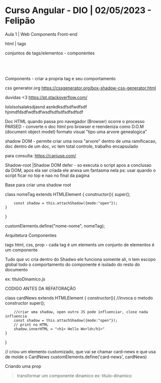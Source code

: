 # Curso Angular - DIO | 02/05/2023 - Felipão

Aula 1 | Web Components Front-end

html | tags

conjuntos de tags/elementos - componentes
<div>
    <span>
    <h1>
    <p>
    <img>
</div>

Components - criar a propria tag e seu comportamento

css generator.org
https://cssgenerator.org/box-shadow-css-generator.html

duvidas <3
https://pt.stackoverflow.com/

lololsolsalaksdjasnd
asnkdksdfsdfwdfsdf
hjnmdfdsdfwdfsdfwsdfsdfsdfsdfsdfsdf


Doc HTML quando passa pro navegador (Browser) ocorre o processo PARSED - converte o doc html pro browser e reendeniza como D.O.M (document object model)
formato visual "tipo uma arvore genealogica"

shadow DOM - permite criar uma nova "arvore" dentro de uma ramificacao, doc dentro de um doc, vc tem total controle, trabalho encapsulado

para consulta:
https://caniuse.com/


Shadow-root |Shadow DOM
defer - so executa o script apos a conclusao da DOM, apos ela ser criada ele anexa um fantasma nela
ps: usar quando o script ficar no top e nao no final da pagina

Base para criar uma shadow root

class nomeTag extends HTMLElement {
    constructor(){
        super();

        const shadow = this.attachShadow({mode:"open"});
    }
}

customElements.define("nome-nome", nomeTag);

Arquitetura Componentes

tags html, css, prop - cada tag é um elements
um conjunto de elementos é um componente

Tudo que vc cria dentro do Shadwo ele funciona somente ali, n tem escopo global
todo o comportamento do componente é isolado do resto do documento

ex: tituloDinamico.js

CODIGO ANTES DA REFATORAÇÃO 

class cardNews extends HTMLElement {
    constructor(){
       //invoca o metodo constructor
        super();

        //criar uma shadow, open outro JS pode influenciar, close nada influencia
        const shadow = this.attachShadow({mode:"open"});
        // print no HTML
        shadow.innerHTML = "<h1> Hello World</h1>"
    }
}

// criou um elemento customizado, que vai se chamar card-news e que usa de molde o CardNews
customElements.define('card-news', cardNews)


Criando uma prop
>transformar um componente dinamico
ex: titulo-dinamico




